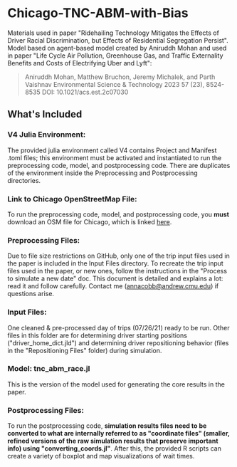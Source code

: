 # Chicago-TNC-ABM-with-Bias
Materials used in paper "Ridehailing Technology Mitigates the Effects of Driver Racial Discrimination, but Effects of Residential Segregation Persist".
Model based on agent-based model created by Aniruddh Mohan and used in paper "Life Cycle Air Pollution, Greenhouse Gas, and Traffic Externality Benefits and Costs of Electrifying Uber and Lyft":
> Aniruddh Mohan, Matthew Bruchon, Jeremy Michalek, and Parth Vaishnav
> Environmental Science & Technology 2023 57 (23), 8524-8535
> DOI: 10.1021/acs.est.2c07030

## What's Included
### V4 Julia Environment:
The provided julia environment called V4 contains Project and Manifest .toml files; this environment must be activated and instantiated to run the preprocessing code, model, and postprocessing code. There are duplicates of the environment inside the Preprocessing and Postprocessing directories.
### Link to Chicago OpenStreetMap File:
To run the preprocessing code, model, and postprocessing code, you **must** download an OSM file for Chicago, which is linked [here](https://download.bbbike.org/osm/bbbike/Chicago/).
### Preprocessing Files:
Due to file size restrictions on GitHub, only one of the trip input files used in the paper is included in the Input Files directory. To recreate the trip input files used in the paper, or new ones, follow the instructions in the "Process to simulate a new date" doc. This document is detailed and explains a lot: read it and follow carefully. Contact me (annacobb@andrew.cmu.edu) if questions arise.
### Input Files: 
One cleaned & pre-processed day of trips (07/26/21) ready to be run. Other files in this folder are for determining driver starting positions ("driver_home_dict.jld") and determining driver repositioning behavior (files in the "Repositioning Files" folder) during simulation. 
### Model: tnc_abm_race.jl
This is the version of the model used for generating the core results in the paper.
### Postprocessing Files:
To run the postprocessing code, **simulation results files need to be converted to what are internally referred to as "coordinate files" (smaller, refined versions of the raw simulation results that preserve important info) using "converting_coords.jl"**. After this, the provided R scripts can create a variety of boxplot and map visualizations of wait times.
